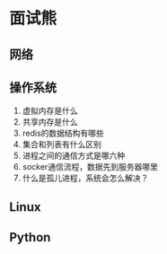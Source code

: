 # 面试熊

## 网络

## 操作系统
1. 虚拟内存是什么
2. 共享内存是什么
3. redis的数据结构有哪些
4. 集合和列表有什么区别
5. 进程之间的通信方式是哪六种
6. socker通信流程，数据先到服务器哪里
7. 什么是孤儿进程，系统会怎么解决？
## Linux

## Python
